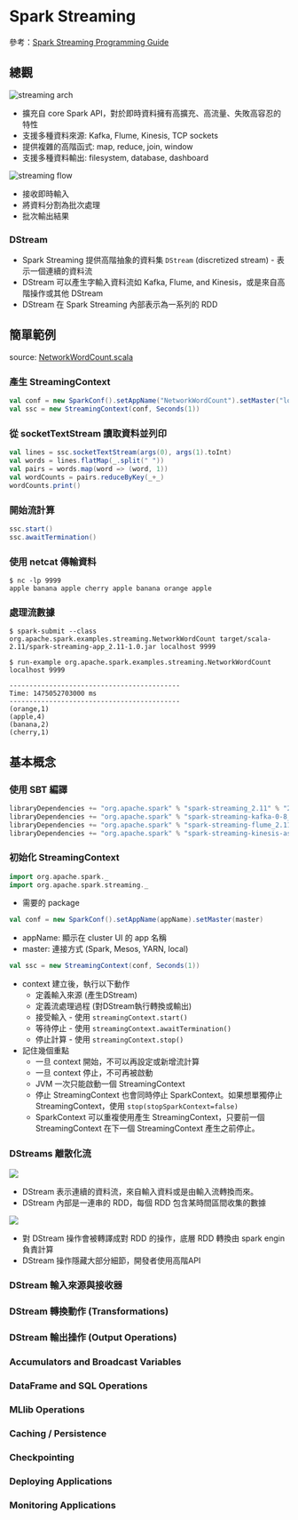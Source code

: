 # Spark Streaming

參考：[Spark Streaming Programming Guide](http://spark.apache.org/docs/latest/streaming-programming-guide.html)

## 總觀

![streaming arch](http://spark.apache.org/docs/latest/img/streaming-arch.png)
- 擴充自 core Spark API，對於即時資料擁有高擴充、高流量、失敗高容忍的特性
- 支援多種資料來源: Kafka, Flume, Kinesis, TCP sockets
- 提供複雜的高階函式: map, reduce, join, window
- 支援多種資料輸出: filesystem, database, dashboard

![streaming flow](http://spark.apache.org/docs/latest/img/streaming-flow.png)
- 接收即時輸入
- 將資料分割為批次處理
- 批次輸出結果

### DStream
- Spark Streaming 提供高階抽象的資料集 `DStream` (discretized stream) - 表示一個連續的資料流
- DStream 可以產生字輸入資料流如 Kafka, Flume, and Kinesis，或是來自高階操作或其他 DStream
- DStream 在 Spark Streaming 內部表示為一系列的 RDD

## 簡單範例
source: [NetworkWordCount.scala](quick-example/NetworkWordCount.scala)

### 產生 StreamingContext
```scala
val conf = new SparkConf().setAppName("NetworkWordCount").setMaster("local[2]")
val ssc = new StreamingContext(conf, Seconds(1))
```

### 從 socketTextStream 讀取資料並列印
```scala
val lines = ssc.socketTextStream(args(0), args(1).toInt)
val words = lines.flatMap(_.split(" "))
val pairs = words.map(word => (word, 1))
val wordCounts = pairs.reduceByKey(_+_)
wordCounts.print()
```

### 開始流計算
```scala
ssc.start()
ssc.awaitTermination()
```

### 使用 netcat 傳輸資料
```shell
$ nc -lp 9999
apple banana apple cherry apple banana orange apple
```

### 處理流數據
```shell
$ spark-submit --class org.apache.spark.examples.streaming.NetworkWordCount target/scala-2.11/spark-streaming-app_2.11-1.0.jar localhost 9999
```

```shell
$ run-example org.apache.spark.examples.streaming.NetworkWordCount localhost 9999
```

```
-------------------------------------------
Time: 1475052703000 ms
-------------------------------------------
(orange,1)
(apple,4)
(banana,2)
(cherry,1)
```

## 基本概念

### 使用 SBT 編譯
```scala
libraryDependencies += "org.apache.spark" % "spark-streaming_2.11" % "2.0.0"
libraryDependencies += "org.apache.spark" % "spark-streaming-kafka-0-8_2.11" % "2.0.0"
libraryDependencies += "org.apache.spark" % "spark-streaming-flume_2.11" % "2.0.0"
libraryDependencies += "org.apache.spark" % "spark-streaming-kinesis-asl_2.11" % "2.0.0"
```

### 初始化 StreamingContext
```scala
import org.apache.spark._
import org.apache.spark.streaming._
```
- 需要的 package

```scala
val conf = new SparkConf().setAppName(appName).setMaster(master)
```
- appName: 顯示在 cluster UI 的 app 名稱
- master: 連接方式 (Spark, Mesos, YARN, local)

```scala
val ssc = new StreamingContext(conf, Seconds(1))
```
- context 建立後，執行以下動作
  - 定義輸入來源 (產生DStream)
  - 定義流處理過程 (對DStream執行轉換或輸出)
  - 接受輸入 - 使用 `streamingContext.start()` 
  - 等待停止 - 使用 `streamingContext.awaitTermination()` 
  - 停止計算 - 使用 `streamingContext.stop()`
- 記住幾個重點
  - 一旦 context 開始，不可以再設定或新增流計算
  - 一旦 context 停止，不可再被啟動
  - JVM 一次只能啟動一個 StreamingContext
  - 停止 StreamingContext 也會同時停止 SparkContext。如果想單獨停止 StreamingContext，使用 `stop(stopSparkContext=false)`
  - SparkContext 可以重複使用產生 StreamingContext，只要前一個 StreamingContext 在下一個 StreamingContext 產生之前停止。

### DStreams 離散化流
![](http://spark.apache.org/docs/latest/img/streaming-dstream.png)
- DStream 表示連續的資料流，來自輸入資料或是由輸入流轉換而來。
- DStream 內部是一連串的 RDD，每個 RDD 包含某時間區間收集的數據

![](http://spark.apache.org/docs/latest/img/streaming-dstream-ops.png)
- 對 DStream 操作會被轉譯成對 RDD 的操作，底層 RDD 轉換由 spark engin 負責計算
- DStream 操作隱藏大部分細節，開發者使用高階API

### DStream 輸入來源與接收器
### DStream 轉換動作 (Transformations)
### DStream 輸出操作 (Output Operations)

### Accumulators and Broadcast Variables
### DataFrame and SQL Operations
### MLlib Operations
### Caching / Persistence
### Checkpointing
### Deploying Applications
### Monitoring Applications
